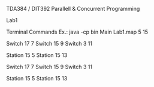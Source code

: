 TDA384 / DIT392
Parallell & Concurrent Programming

Lab1

Terminal Commands Ex.:
java -cp bin Main Lab1.map 5 15

Switch 17 7
Switch 15 9
Switch 3 11


Station 15 5
Station 15 13


Switch 17 7
Switch 15 9
Switch 3 11


Station 15 5
Station 15 13